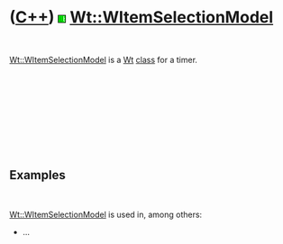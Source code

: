 



 

 

 

 

 

([C++](Cpp.md)) ![Wt](PicWt.png) [Wt::WItemSelectionModel](CppWItemSelectionModel.md)
=======================================================================================

 

[Wt::WItemSelectionModel](CppWItemSelectionModel.md) is a
[Wt](CppWt.md) [class](CppClass.md) for a timer.

 

 

 

 

 

Examples
--------

 

[Wt::WItemSelectionModel](CppWItemSelectionModel.md) is used in, among
others:

-   ...

 

 

 

 

 





 



